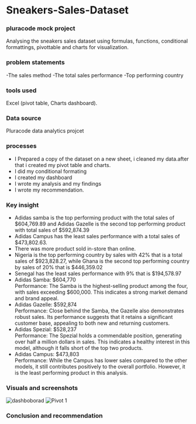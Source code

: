 # Sneakers-Sales-Dataset
 ### pluracode mock project
Analysing the sneakers sales dataset using formulas, functions, conditional formattings, pivottable and charts for visualization.
 ### problem statements 
 -The sales method
 -The total sales performance
 -Top performing country
 ### tools used
Excel (pivot table, Charts dashboard).
 ### Data source
 Pluracode data analytics projcet
 ### processes
 - I Prepared a copy of the dataset on a new sheet, i cleaned my data.after that i created my pivot table and charts.
 - I did my conditional formating
 - I created my dashboard
 - I wrote my analysis and my findings
 - I wrote my recommendation.
 ### Key insight
- Adidas samba is the top performing product with the total sales of $604,769.89 and Adidas Gazelle is the second top performing product with total sales of $592,874.39
- Adidas Campus has the least sales performance with a total sales of $473,802.63.
- There was more product sold in-store than online.
- Nigeria is the top performing country by sales with 42% that is a total sales of $923,828.27, while Ghana is the second top performing country by sales of 20%  that is $446,359.02
- Senegal has the least sales performance with 9% that is $194,578.97
- Adidas Samba: $604,770								
Performance: The Samba is the highest-selling product among the four, with sales exceeding $600,000. This indicates a strong market demand and brand appeal.								
- Adidas Gazelle: $592,874								
Performance: Close behind the Samba, the Gazelle also demonstrates robust sales. Its performance suggests that it retains a significant customer base, appealing to both new and returning customers.								
- Adidas Spezial: $528,237								
Performance: The Spezial holds a commendable position, generating over half a million dollars in sales. This indicates a healthy interest in this model, although it falls short of the top two products.								
- Adidas Campus: $473,803								
Performance: While the Campus has lower sales compared to the other models, it still contributes positively to the overall portfolio. However, it is the least performing product in this analysis.								
 ### Visuals and screenshots
 ![dashboborad](https://github.com/user-attachments/assets/cd72836e-0425-42dc-903c-ca33438cce01)
 ![Pivot 1](https://github.com/user-attachments/assets/0076d1a7-3af5-4299-82f9-714ec6e06731)


 ### Conclusion and recommendation
 
